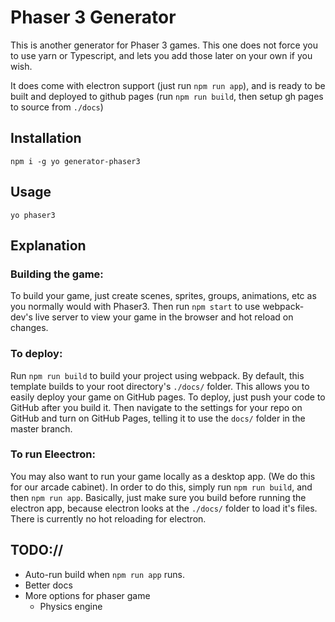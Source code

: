 # Phaser 3 Generator

This is another generator for Phaser 3 games. This one does not force you to use yarn or Typescript, and lets you add those later on your own if you wish. 

It does come with electron support (just run `npm run app`), and is ready to be built and deployed to github pages (run `npm run build`, then setup gh pages to source from `./docs`)

## Installation

`npm i -g yo generator-phaser3`

## Usage

`yo phaser3`

## Explanation

### Building the game:

To build your game, just create scenes, sprites, groups, animations, etc as you normally would with Phaser3. Then run `npm start` to use webpack-dev's live server to view your game in the browser and hot reload on changes.

### To deploy:

Run `npm run build` to build your project using webpack. By default, this template builds to your root directory's `./docs/` folder. This allows you to easily deploy your game on GitHub pages. To deploy, just push your code to GitHub after you build it. Then navigate to the settings for your repo on GitHub and turn on GitHub Pages, telling it to use the `docs/` folder in the master branch. 

### To run Eleectron:

You may also want to run your game locally as a desktop app. (We do this for our arcade cabinet). In order to do this, simply run `npm run build`, and then `npm run app`. Basically, just make sure you build before running the electron app, because electron looks at the `./docs/` folder to load it's files. There is currently no hot reloading for electron.

## TODO://

* Auto-run build when `npm run app` runs.
* Better docs
* More options for phaser game
  * Physics engine
